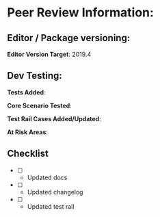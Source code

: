 # Peer Review Information:

## Editor / Package versioning:
**Editor Version Target**: 2019.4

## Dev Testing:
**Tests Added**: 

**Core Scenario Tested**: 

**Test Rail Cases Added/Updated**:

**At Risk Areas**: 

## Checklist
- [ ] - Updated docs
- [ ] - Updated changelog
- [ ] - Updated test rail
